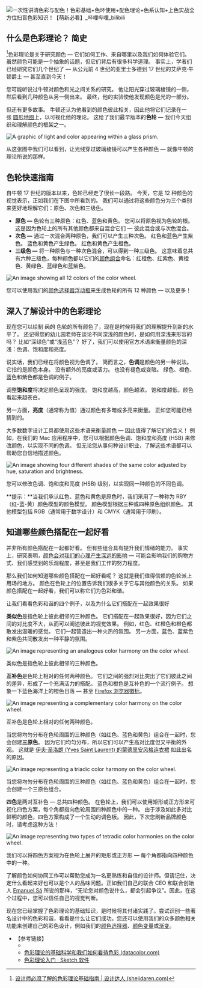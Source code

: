 
![一次性讲清色彩与配色！色彩基础+色环使用+配色理论+色系认知+上色实战全方位扫盲色彩知识！【萌新必看】_哔哩哔哩_bilibili](https://www.bilibili.com/video/BV1sBsYeHEuV?spm_id_from=333.788.recommend_more_video.0&vd_source=4c095a1bfb5e2a56290ec68b55b5d467)


## 什么是色彩理论？ 简史

[^1]色彩理论是关于研究颜色 — 它们如何工作、来自哪里以及我们如何体验它们。 虽然颜色可能是一个抽象的话题，但它们背后有很多科学道理。 事实上，学者们已经研究它们几个世纪了 — 从公元前 4 世纪的亚里士多德到 17 世纪的艾萨克·牛顿爵士 — 甚至直到今天！

您可能听说过牛顿对颜色和光之间关系的研究。 他让阳光穿过玻璃棱镜的一侧，然后看到几种颜色从另一侧出来。 最终，他的实验使他发现颜色是光的一部分。

但还有更多故事。 牛顿还认为他看到的颜色彼此相关，因此他将它们记录在一张 [圆形地图](https://www.researchgate.net/figure/Newtons-colour-circle-published-in-Opticks-1704_fig3_273324129)上，以可视化他的理论。 这给了我们最早版本的**色轮** — 我们今天组织和理解颜色的框架之一。

![A graphic of light and color appearing within a glass prism.](https://sketch-cdn.imgix.net/assets/blog/glass-prism-color-theory.jpg?ixlib=rb-4.1.0&fit=max&w=1920&q=95&auto=format&fm=jpg&s=7cc3adde5f52e200d9d7fd987076c99c)

从这张图中我们可以看到，让光线穿过玻璃棱镜可以产生各种颜色 — 就像牛顿的理论所说的那样。

## 色轮快速指南

自牛顿 17 世纪的版本以来，色轮已经走了很长一段路。 今天，它是 12 种颜色的视觉表示，正如我们在下图中所看到的。 我们可以通过将这些颜色分为三个类别来更好地理解它们：原色、次色和三级色。

- **原色 —** 色轮有三种原色：红色、蓝色和黄色。 您可以将原色视为色轮的根。 这是因为色轮上的所有其他颜色都来自混合它们 — 彼此混合或与次色混合。
- **次色 —** 通过一次混合两种原色，我们可以产生三种次色。 红色和蓝色产生紫色。 蓝色和黄色产生绿色。 红色和黄色产生橙色。
- **三级色 —** 将一种原色与一种次色混合，可以得到一种三级色。 这意味着总共有六种三级色，每种颜色都以它们的[颜色组合](https://sketch.ac.cn/blog/color-combination-guide/)命名：红橙色、红紫色、黄橙色、黄绿色、蓝绿色和蓝紫色。

![An image showing all 12 colors of the color wheel.](https://sketch-cdn.imgix.net/assets/blog/color-wheel-color-theory.jpg?ixlib=rb-4.1.0&fit=max&w=1920&q=95&auto=format&fm=jpg&s=331c7866de19bf84f3e5b92a40e29666)

您可以使用我们的[颜色选择器浮动框](https://sketch.ac.cn/docs/symbols-and-styles/styling/the-color-popover/)来生成色轮的所有 12 种颜色 — 以及更多！

## 深入了解设计中的色彩理论

现在您可以绘制 ~~风的~~ 色轮的所有颜色了，现在是时候将我们的理解提升到新的水平了。 还记得您的幼儿园老师在谈论不同深浅的颜色时，是如何用深浅来形容的吗？ 比如“深绿色”或“浅蓝色”？ 好了，我们可以使用官方术语来衡量颜色的深浅：色调、饱和度和亮度。

说实话，我们已经在将颜色视为色调了。 简而言之，**色调**是颜色的另一种说法。 它指的是颜色本身。 没有额外的亮度或活力。 也没有褪色或变暗。 绿色、橙色、蓝色和紫色都是色调的例子。

调整**饱和度**将决定颜色呈现的强度。 饱和度越高，颜色越浓。 饱和度越低，颜色看起来越苍白。

另一方面，**亮度**（通常称为值）通过颜色有多暗或多亮来衡量。 正如您可能已经猜到的。

大多数数字设计工具都使用这些术语来衡量颜色 — 因此值得了解它们的含义！ 例如，在我们的 Mac 应用程序中，您可以根据颜色色调、饱和度和亮度 (HSB) 来修改颜色，以实现不同的色调。 但无论您从事何种设计职业，了解这些术语都可以帮助您自信地描述颜色。

![An image showing four different shades of the same color adjusted by hue, saturation and brightness.](https://sketch-cdn.imgix.net/assets/blog/hue-saturation-brightness.jpg?ixlib=rb-4.1.0&fit=max&w=1920&q=95&auto=format&fm=jpg&s=45ec7d8b5a0c465ab2ebb086b54a2541)

您可以修改色调、饱和度和亮度 (HSB) 级别，以实现同一种颜色的不同色调。

**提示：**当我们承认红色、蓝色和黄色是原色时，我们采用了一种称为 RBY（红-蓝-黄）颜色模型的颜色模型。 颜色模型根据三种或四种原色组织颜色。 其他模型包括 RGB（通常用于数字设计）和 CMYK（通常用于印刷）。

## 知道哪些颜色搭配在一起好看

并非所有颜色搭配在一起都好看。 但有些组合具有提升我们情绪的能力。 事实上，研究表明，[颜色会对我们的心理产生深远的影响](https://www.verywellmind.com/color-psychology-2795824#toc-color-psychology-as-therapy) — 可能会影响我们的购物方式、我们感觉到的乐观程度，甚至是我们工作的努力程度。

那么我们如何知道哪些颜色搭配在一起好看呢？ 这就是我们值得信赖的色轮派上用场的地方。 颜色在色轮上的位置告诉我们很多关于它与其他颜色的关系。 如果颜色搭配在一起好看，我们可以称它们为色彩和谐。

让我们看看色彩和谐的四个例子，以及为什么它们搭配在一起效果很好

**类似色**是指色轮上彼此相邻的三种颜色。 它们搭配在一起效果很好，因为它们之间的对比度不大，从而可以阐述彼此的视觉效果。 例如，红色、红橙色和橙色都散发出温暖的感觉。 它们一起营造出一种火热的氛围。 另一方面，蓝色、蓝紫色和紫色共同散发出一种平静的氛围。

![An image representing an analogous color harmony on the color wheel.](https://sketch-cdn.imgix.net/assets/blog/analogous-color-theory.jpg?ixlib=rb-4.1.0&fit=max&w=1920&q=95&auto=format&fm=jpg&s=34dfda4984027115daf5c48a038185b1)

类似色是指色轮上彼此相邻的三种颜色。

**互补色**是色轮上相对的任何两种颜色。 它们之间的强烈对比突出了它们彼此之间的差异，形成了一个充满活力的搭配。 蓝色和橙色是互补色的一个流行例子。 想象一下蓝色海洋上的橙色日落 — 甚至 [Firefox 浏览器徽标](https://www.mozilla.org/en-US/firefox/new/)。

![An image representing a complementary color harmony on the color wheel.](https://sketch-cdn.imgix.net/assets/blog/complementary-color-theory.jpg?ixlib=rb-4.1.0&fit=max&w=1920&q=95&auto=format&fm=jpg&s=7610b49e009999c2d97c24281208bba5)

互补色是色轮上相对的任何两种颜色。

当您将均匀分布在色轮周围的三种颜色（如红色、蓝色和黄色）组合在一起时，您会创建**三原色**。 因为它们均匀分布，所以它们可以产生高对比度但又平衡的外观。 这就是 [伊夫·圣洛朗 (Yves Saint Laurent) 的蒙德里安风格连衣裙](https://www.metmuseum.org/art/collection/search/83442) 如此出名的原因。

![An image representing a triadic color harmony on the color wheel.](https://sketch-cdn.imgix.net/assets/blog/triadic-color-theory.jpg?ixlib=rb-4.1.0&fit=max&w=1920&q=95&auto=format&fm=jpg&s=fbf14d0f246a81092c431af713c17b46)

当您将均匀分布在色轮周围的三种颜色（如红色、蓝色和黄色）组合在一起时，您会创建一个三原色组合。

**四色**是两对互补色 — 总共四种颜色。 在色轮上，我们可以使用矩形或正方形来可视化四色方案，每个角都指向色轮周围四种颜色中的一种。 由于涉及如此多对比鲜明的颜色，四色方案构成了一个生动的调色板。 因此，下次您刷新品牌颜色时，请考虑这种方法！

![An image representing two types of tetradic color harmonies on the color wheel.](https://sketch-cdn.imgix.net/assets/blog/tetradic-color-theory.jpg?ixlib=rb-4.1.0&fit=max&w=1920&q=95&auto=format&fm=jpg&s=6f927695683a60734021146a57227e37)

我们可以将四色方案视为在色轮上展开的矩形或正方形 — 每个角都指向四种颜色中的一种。

了解颜色如何协同工作可以帮助您成为一名更熟练和自信的设计师。但请记住，决定什么看起来好也可以是个人的品味问题。正如我们自己的联合 CEO 和联合创始人 [Emanuel Sá](https://twitter.com/emanuelsa) 所说的那样，“无论您对颜色说什么，都会引起争议”。因此，在这个过程中，您可以信任自己的视觉判断。

现在您已经掌握了色彩理论的基础知识，是时候将其付诸实践了。尝试识别一些著名设计中的色彩和谐，看看是什么让它们成功。您还可以使用我们的众多颜色相关功能来创建自己的彩色设计，例如我们的[颜色选择器](https://sketch.ac.cn/docs/symbols-and-styles/styling/the-color-popover/)、[颜色变量](https://sketch.ac.cn/docs/symbols-and-styles/color-variables/)或[渐变](https://sketch.ac.cn/docs/symbols-and-styles/styling/gradients/)。



- 【参考链接】
	- [^1]:[设计师必须了解的色彩理论基础指南 | 设计达人 (shejidaren.com)](https://www.shejidaren.com/a-guide-to-the-fundamentals-of-color-theory.html)
	- [色彩理论的基础科学和我们如何看待色彩 (datacolor.com)](https://www.datacolor.com/learn/cn/basics-of-color/)
	- [色彩理论入门 · Sketch 软件](https://sketch.ac.cn/blog/introduction-to-color-theory/)

